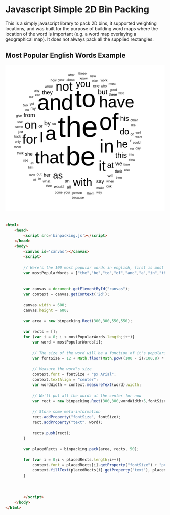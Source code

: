 # Javascript Simple 2D Bin Packing

This is a simply javascript library to pack 2D bins, it supported weighting locations, and was built for the purpose of building word maps where the location of the word is important (e.g. a word map overlaying a geographical map). It does not always pack all the supplied rectangles.

## Most Popular English Words Example
![Most Popular English Words](https://raw.githubusercontent.com/seveibar/js-word-packing/master/word_example.png)

```html

<html>
	<head>
		<script src='binpacking.js'></script>
	</head>
	<body>
		<canvas id='canvas'></canvas>
		<script>

		// Here's the 100 most popular words in english, first is most popular
		var mostPopularWords = ["the","be","to","of","and","a","in","that","have","I","it","for","not","on","with","he","as","you","do","at","this","but","his","by","from","they","we","say","her","she","or","an","will","my","one","all","would","there","their","what","so","up","out","if","about","who","get","which","go","me","when","make","can","like","time","no","just","him","know","take","person","into","year","your","good","some","could","them","see","other","than","then","now","look","only","come","its","over","think","also","back","after","use","two","how","our","work","first","well","way","even","new","want","because","any","these","give","day","most","us"];


		var canvas = document.getElementById("canvas");
		var context = canvas.getContext('2d');

		canvas.width = 600;
		canvas.height = 600;

		var area = new binpacking.Rect(300,300,550,550);

		var rects = [];
		for (var i = 0; i < mostPopularWords.length;i++){
			var word = mostPopularWords[i];

			// The size of the word will be a function of it's popularity
			var fontSize = 12 + Math.floor(Math.pow((100 - i)/100,8) * 96);

			// Measure the word's size
			context.font = fontSize + "px Arial";
			context.textAlign = "center";
			var wordWidth = context.measureText(word).width;

			// We'll put all the words at the center for now
			var rect = new binpacking.Rect(300,300,wordWidth+5,fontSize+5);

			// Store some meta-information
			rect.addProperty("fontSize", fontSize);
			rect.addProperty("text", word);

			rects.push(rect);
		}

		var placedRects = binpacking.pack(area, rects, 50);

		for (var i = 0;i < placedRects.length;i++){
			context.font = placedRects[i].getProperty("fontSize") + "px Arial";
			context.fillText(placedRects[i].getProperty("text"), placedRects[i].x, placedRects[i].y);
		}



		</script>
	</body>
</html>

```